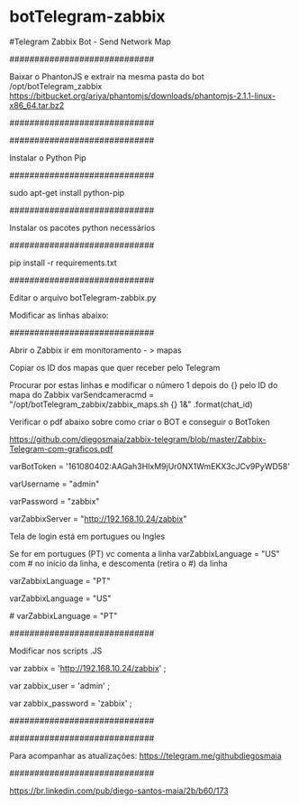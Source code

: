 # botTelegram-zabbix
#Telegram Zabbix Bot - Send Network Map

\#############################

Baixar o PhantonJS e extrair na mesma pasta do bot /opt/botTelegram_zabbix
https://bitbucket.org/ariya/phantomjs/downloads/phantomjs-2.1.1-linux-x86_64.tar.bz2

\#############################

\#############################

Instalar o Python Pip

\#############################


sudo apt-get install python-pip

\#############################

Instalar os pacotes python necessários

\#############################


pip install -r requirements.txt

\#############################

Editar o arquivo botTelegram-zabbix.py

Modificar as linhas abaixo:

\#############################


Abrir o Zabbix ir em monitoramento - > mapas

Copiar os ID dos mapas que quer receber pelo Telegram

Procurar por estas linhas e modificar o número 1 depois do {} pelo ID do mapa do Zabbix
varSendcameracmd = "/opt/botTelegram_zabbix/zabbix_maps.sh {} 1&" .format(chat_id)



Verificar o pdf abaixo sobre como criar o BOT e conseguir o BotToken

https://github.com/diegosmaia/zabbix-telegram/blob/master/Zabbix-Telegram-com-graficos.pdf

varBotToken = '161080402:AAGah3HIxM9jUr0NX1WmEKX3cJCv9PyWD58'


varUsername = "admin"

varPassword = "zabbix"

varZabbixServer = "http://192.168.10.24/zabbix"

Tela de login está em portugues ou Ingles

Se for em portugues (PT) vc comenta a linha varZabbixLanguage = "US" com # no início da linha, e descomenta (retira o #) da linha 

varZabbixLanguage = "PT"


varZabbixLanguage = "US"


\# varZabbixLanguage = "PT"


\#############################

Modificar nos scripts .JS 

var zabbix = 'http://192.168.10.24/zabbix' ;

var zabbix_user = 'admin' ;

var zabbix_password = 'zabbix' ;


\#############################

\#############################

Para acompanhar as atualizações: 
https://telegram.me/githubdiegosmaia

\#############################


https://br.linkedin.com/pub/diego-santos-maia/2b/b60/173
